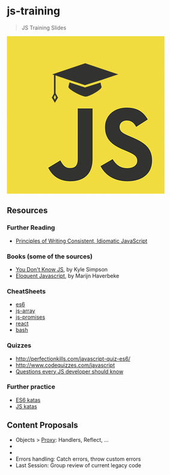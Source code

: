 # js-training

> JS Training Slides

![Logo](./src/slideshow/images/logo.png)

## Resources

### Further Reading

* [Principles of Writing Consistent, Idiomatic JavaScript](https://github.com/rwaldron/idiomatic.js)

### Books (some of the sources)
* [You Don't Know JS](https://github.com/getify/You-Dont-Know-JS), by Kyle Simpson
* [Eloquent Javascript](http://eloquentjavascript.net/1st_edition/), by Marijn Haverbeke

### CheatSheets
* [es6](https://devhints.io/es6)
* [js-array](https://devhints.io/js-array)
* [js-promises](https://devhints.io/promise)
* [react](https://devhints.io/react)
* [bash](https://devhints.io/bash)

### Quizzes
* http://perfectionkills.com/javascript-quiz-es6/
* http://www.codequizzes.com/javascript
* [Questions every JS developer should know](https://medium.com/javascript-scene/10-interview-questions-every-javascript-developer-should-know-6fa6bdf5ad95)


### Further practice

* [ES6 katas](https://github.com/nothnk/es6katas)
* [JS katas](https://github.com/pedrovgs/JavaScriptKatas)

## Content Proposals

*  Objects > [Proxy](https://developer.mozilla.org/en-US/docs/Web/JavaScript/Reference/Global_Objects/Proxy): Handlers, Reflect, ...
  *
  *
* Errors handling: Catch errors, throw custom errors
* Last Session: Group review of current legacy code

